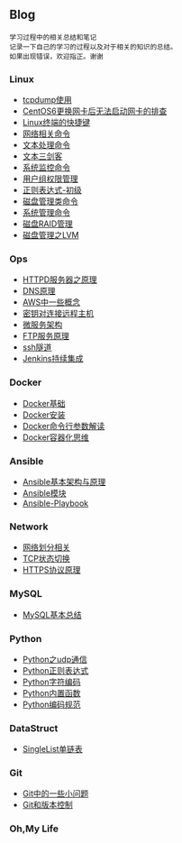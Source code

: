 ## Blog
   	学习过程中的相关总结和笔记
	记录一下自己的学习的过程以及对于相关的知识的总结。
	如果出现错误，欢迎指正。谢谢

### Linux
- [tcpdump使用](https://github.com/ihuangch/blog/blob/master/Linux/20180606-tcpdump使用.md)
- [CentOS6更换网卡后无法启动网卡的排查](https://github.com/ihuangch/blog/blob/master/Linux/20180803-CentOS6更换网卡后无法启动网卡的排查.md)
- [Linux终端的快捷键](https://github.com/ihuangch/blog/blob/master/Linux/20180810-Linux终端的快捷键.md)
- [网络相关命令](https://github.com/ihuangch/blog/blob/master/Linux/20180913-网络相关命令.md)
- [文本处理命令](https://github.com/ihuangch/blog/blob/master/Linux/20180918-文本处理命令.md)
- [文本三剑客](https://github.com/ihuangch/blog/blob/master/Linux/20181011-文本三剑客.md)
- [系统监控命令](https://github.com/ihuangch/blog/blob/master/Linux/20181012-系统监控命令.md)
- [用户组权限管理](https://github.com/ihuangch/blog/blob/master/Linux/20181105-用户组权限管理命令.md)
- [正则表达式-初级](https://github.com/ihuangch/blog/blob/master/Linux/20181108-正则表达式.md)
- [磁盘管理类命令](https://github.com/ihuangch/blog/blob/master/Linux/20181125-磁盘相关命令.md)
- [系统管理命令](https://github.com/ihuangch/blog/blob/master/Linux/20181127-系统管理命令.md)
- [磁盘RAID管理](https://github.com/ihuangch/blog/blob/master/Linux/20181127-磁盘RAID管理.md)
- [磁盘管理之LVM](https://github.com/ihuangch/blog/blob/master/Linux/20181209-磁盘管理之LVM.md)

### Ops
- [HTTPD服务器之原理](https://github.com/ihuangch/blog/blob/master/Ops/20180524-httpd知识.md)
- [DNS原理](https://github.com/ihuangch/blog/blob/master/Ops/20180625-DNS原理.md)
- [AWS中一些概念](https://github.com/ihuangch/blog/blob/master/Ops/20180827-AWS一些概念.md)
- [密钥对连接远程主机](https://github.com/ihuangch/blog/blob/master/Ops/20180831-密钥连接远程主机.md)
- [微服务架构](https://github.com/ihuangch/blog/blob/master/Ops/20180923-微服务架构.md)
- [FTP服务原理]()
- [ssh隧道](https://github.com/ihuangch/blog/blob/master/Ops/20181113-ssh隧道.md)
- [Jenkins持续集成](https://github.com/ihuangch/blog/blob/master/Ops/20181129-Jenkins持续集成.md)

### Docker
- [Docker基础](https://github.com/ihuangch/blog/blob/master/Docker/20181107-docker基础.md)
- [Docker安装](https://github.com/ihuangch/blog/blob/master/Docker/20181110-docker安装.md)
- [Docker命令行参数解读](https://github.com/ihuangch/blog/blob/master/Docker/20181114-docker命令行参数.md)
- [Docker容器化思维](https://github.com/ihuangch/blog/blob/master/Docker/20181126-docker容器化思维.md)

### Ansible
- [Ansible基本架构与原理](https://github.com/ihuangch/blog/blob/master/Ansible/20181115-Ansible基本架构与原理.md)
- [Ansible模块](https://github.com/ihuangch/blog/blob/master/Ansible/20181118-Ansible模块.md)
- [Ansible-Playbook](https://github.com/ihuangch/blog/blob/master/Ansible/20181119-Ansible-playbook.md)

### Network
- [网络划分相关](https://github.com/ihuangch/blog/blob/master/Network/20180915-网络划分相关.md)
- [TCP状态切换](https://github.com/ihuangch/blog/blob/master/Network/20180918-TCP状态切换.md)
- [HTTPS协议原理](https://github.com/ihuangch/blog/blob/master/Network/20181103-https协议原理.md)

### MySQL
- [MySQL基本总结](https://github.com/ihuangch/blog/blob/master/Mysql/20181218-SQL.md)

### Python
- [Python之udp通信](https://github.com/ihuangch/blog/blob/master/Python/20180424-Python之udp通信.md)
- [Python正则表达式](https://github.com/ihuangch/blog/blob/master/Python/20180439-Python之正则表达式.md)
- [Python字符编码](https://github.com/ihuangch/blog/blob/master/Python/20180506-Python字符编码问题.md)
- [Python内置函数](https://github.com/ihuangch/blog/blob/master/Python/20180513-Python常见内置函数.md)
- [Python编码规范](https://github.com/ihuangch/blog/blob/master/Python/20180515-Python编码规范.md)
	
### DataStruct
- [SingleList单链表](https://github.com/ihuangch/blog/blob/master/DataStruct/)

### Git
- [Git中的一些小问题](https://github.com/ihuangch/blog/blob/master/Git/20180813-Git中遇到的小问题.md)
- [Git和版本控制](https://github.com/ihuangch/blog/blob/master/Git/20181111-Git和版本控制.md)

### Oh,My Life

